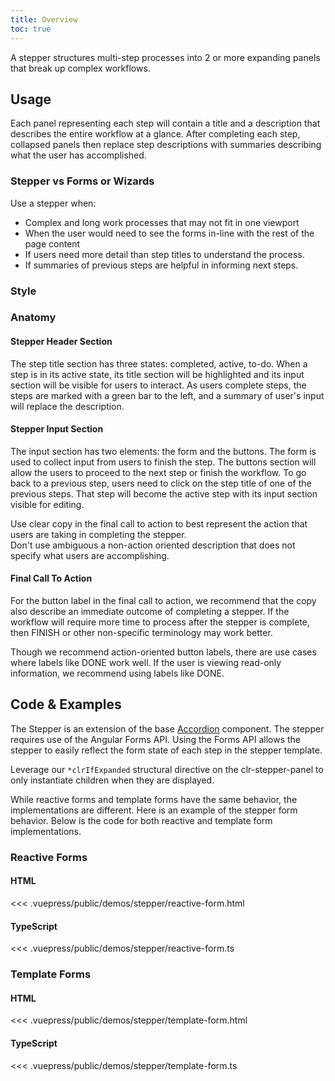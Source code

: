 ```yaml
---
title: Overview
toc: true
---
```


A stepper structures multi-step processes into 2 or more expanding panels that break up complex workflows.

## Usage

Each panel representing each step will contain a title and a description that describes the entire workflow at a glance. After completing each step, collapsed panels then replace step descriptions with summaries describing what the user has accomplished.

### Stepper vs Forms or Wizards

Use a stepper when:

- Complex and long work processes that may not fit in one viewport
- When the user would need to see the forms in-line with the rest of the page content
- If users need more detail than step titles to understand the process.
- If summaries of previous steps are helpful in informing next steps.

### Style

<ClrImage alt="Stepper Anatomy" src="/images/components/stepper/stepper-style.png" />

### Anatomy

#### Stepper Header Section

The step title section has three states: completed, active, to-do. When a step is in its active state, its title section will be highlighted and its input section will be visible for users to interact. As users complete steps, the steps are marked with a green bar to the left, and a summary of user's input will replace the description.

#### Stepper Input Section

The input section has two elements: the form and the buttons. The form is used to collect input from users to finish the step. The buttons section will allow the users to proceed to the next step or finish the workflow. To go back to a previous step, users need to click on the step title of one of the previous steps. That step will become the active step with its input section visible for editing.

<div class="clr-row">

<div class="clr-col-sm-12 clr-col-lg-6 doc-do">
<ClrImage class="doc-example" title="stepper do" src="/images/components/stepper/stepper-do.png" align="center" />
Use clear copy in the final call to action to best represent the action that users are taking in completing the stepper.
</div>

<div class="clr-col-sm-12 clr-col-lg-6 doc-dont">
<ClrImage class="doc-example" title="Stepper dont" src="/images/components/stepper/stepper-dont.png" align="center" />
Don't use ambiguous a non-action oriented description that does not specify what users are accomplishing.
</div>

</div>

#### Final Call To Action

For the button label in the final call to action, we recommend that the copy also describe an immediate outcome of completing a stepper. If the workflow will require more time to process after the stepper is complete, then FINISH or other non-specific terminology may work better.

Though we recommend action-oriented button labels, there are use cases where labels like DONE work well. If the user is viewing read-only information, we recommend using labels like DONE.

## Code & Examples

The Stepper is an extension of the base [Accordion](/components/accordion) component. The stepper requires use of the Angular Forms API. Using the Forms API allows the stepper to easily reflect the form state of each step in the stepper template.

Leverage our `*clrIfExpanded` structural directive on the clr-stepper-panel to only instantiate children when they are displayed.

While reactive forms and template forms have the same behavior, the implementations are different. Here is an example of the stepper form behavior. Below is the code for both reactive and template form implementations.

<DocVideo src="/images/components/stepper/reactive-form.mp4" :width="896" :autoplay="true"></DocVideo>

### Reactive Forms

#### HTML

<doc-code>
<<< .vuepress/public/demos/stepper/reactive-form.html
</doc-code>

#### TypeScript

<doc-code>
<<< .vuepress/public/demos/stepper/reactive-form.ts
</doc-code>

### Template Forms

#### HTML

<doc-code>
<<< .vuepress/public/demos/stepper/template-form.html
</doc-code>

#### TypeScript

<doc-code>
<<< .vuepress/public/demos/stepper/template-form.ts
</doc-code>
